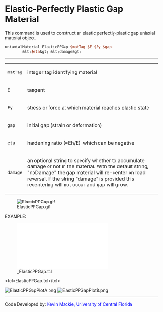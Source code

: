 # Elastic-Perfectly Plastic Gap Material

<p>This command is used to construct an elastic perfectly-plastic gap
uniaxial material object.</p>

```tcl
uniaxialMaterial ElasticPPGap $matTag $E $Fy $gap
        &lt;$eta&gt; &lt;damage&gt;
```
<hr />
<table>
<tbody>
<tr class="odd">
<td><code class="parameter-table-variable">matTag</code></td>
<td><p>integer tag identifying material</p></td>
</tr>
<tr class="even">
<td><code class="parameter-table-variable">E</code></td>
<td><p>tangent</p></td>
</tr>
<tr class="odd">
<td><code class="parameter-table-variable">Fy</code></td>
<td><p>stress or force at which material reaches plastic state</p></td>
</tr>
<tr class="even">
<td><code class="parameter-table-variable">gap</code></td>
<td><p>initial gap (strain or deformation)</p></td>
</tr>
<tr class="odd">
<td><code class="parameter-table-variable">eta</code></td>
<td><p>hardening ratio (=Eh/E), which can be negative</p></td>
</tr>
<tr class="even">
<td><code class="parameter-table-variable">damage</code></td>
<td><p>an optional string to specify whether to accumulate damage or not
in the material. With the default string, "noDamage" the gap material
will re-center on load reversal. If the string "damage" is provided this
recentering will not occur and gap will grow.</p></td>
</tr>
</tbody>
</table>
<figure>
<img src="/OpenSeesRT/contrib/static/ElasticPPGap.gif" title="ElasticPPGap.gif"
alt="ElasticPPGap.gif" />
<figcaption aria-hidden="true">ElasticPPGap.gif</figcaption>
</figure>
<p>EXAMPLE:</p>
<figure>
<embed src="_ElasticPPGap.tcl" title="_ElasticPPGap.tcl" />
<figcaption aria-hidden="true">_ElasticPPGap.tcl</figcaption>
</figure>
<p>&lt;tcl&gt;ElasticPPGap.tcl&lt;/tcl&gt;</p>
<p><img src="/OpenSeesRT/contrib/static/ElasticPPGapPlotA.png" title="ElasticPPGapPlotA.png"
alt="ElasticPPGapPlotA.png" /> <img src="/OpenSeesRT/contrib/static/ElasticPPGapPlotB.png"
title="ElasticPPGapPlotB.png" alt="ElasticPPGapPlotB.png" /></p>
<hr />
<p>Code Developed by: <span style="color:blue"> Kevin Mackie,
University of Central Florida</span></p>
